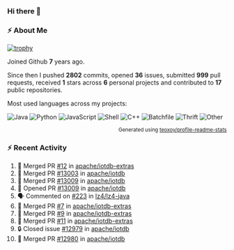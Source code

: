 ### Hi there 👋

### :zap: About Me

[![trophy](https://github-profile-trophy.vercel.app/?username=HTHou&theme=onedark)](https://github.com/ryo-ma/github-profile-trophy)
   
Joined Github **7** years ago.

Since then I pushed **2802** commits, opened **36** issues, submitted **999** pull requests, received **1** stars across **6** personal projects and contributed to **17** public repositories.

Most used languages across my projects:

![Java](https://img.shields.io/static/v1?style=flat-square&label=%E2%A0%80&color=555&labelColor=%23b07219&message=Java%EF%B8%B196.4%25)
![Python](https://img.shields.io/static/v1?style=flat-square&label=%E2%A0%80&color=555&labelColor=%233572A5&message=Python%EF%B8%B10.8%25)
![JavaScript](https://img.shields.io/static/v1?style=flat-square&label=%E2%A0%80&color=555&labelColor=%23f1e05a&message=JavaScript%EF%B8%B10.6%25)
![Shell](https://img.shields.io/static/v1?style=flat-square&label=%E2%A0%80&color=555&labelColor=%2389e051&message=Shell%EF%B8%B10.4%25)
![C++](https://img.shields.io/static/v1?style=flat-square&label=%E2%A0%80&color=555&labelColor=%23f34b7d&message=C%2B%2B%EF%B8%B10.4%25)
![Batchfile](https://img.shields.io/static/v1?style=flat-square&label=%E2%A0%80&color=555&labelColor=%23C1F12E&message=Batchfile%EF%B8%B10.3%25)
![Thrift](https://img.shields.io/static/v1?style=flat-square&label=%E2%A0%80&color=555&labelColor=%23D12127&message=Thrift%EF%B8%B10.2%25)
![Other](https://img.shields.io/static/v1?style=flat-square&label=%E2%A0%80&color=555&labelColor=%23ededed&message=Other%EF%B8%B10.4%25)

<p align="right"><sub>Generated using <a href="https://github.com/marketplace/actions/profile-readme-stats">teoxoy/profile-readme-stats</a></sub></p>


<!--![](https://github.com/HTHou/HTHou/blob/output/github-contribution-grid-snake.svg)-->

<!--![Haonan Hou's github stats](https://github-readme-stats.vercel.app/api?username=HTHou&count_private=true&show_icons=true&theme=onedark)-->

<!--![Haonan Hou's wakatime stats](https://github-readme-stats.vercel.app/api/wakatime?username=HTHou&layout=compact&theme=onedark)-->

<!--![Top Langs](https://github-readme-stats.vercel.app/api/top-langs/?username=HTHou&theme=onedark&layout=compact)-->

### :zap: Recent Activity
<!--START_SECTION:activity-->
1. 🎉 Merged PR [#12](https://github.com/apache/iotdb-extras/pull/12) in [apache/iotdb-extras](https://github.com/apache/iotdb-extras)
2. 🎉 Merged PR [#13003](https://github.com/apache/iotdb/pull/13003) in [apache/iotdb](https://github.com/apache/iotdb)
3. 🎉 Merged PR [#13009](https://github.com/apache/iotdb/pull/13009) in [apache/iotdb](https://github.com/apache/iotdb)
4. 💪 Opened PR [#13009](https://github.com/apache/iotdb/pull/13009) in [apache/iotdb](https://github.com/apache/iotdb)
5. 🗣 Commented on [#223](https://github.com/lz4/lz4-java/issues/223#issuecomment-2244848387) in [lz4/lz4-java](https://github.com/lz4/lz4-java)
6. 🎉 Merged PR [#7](https://github.com/apache/iotdb-extras/pull/7) in [apache/iotdb-extras](https://github.com/apache/iotdb-extras)
7. 🎉 Merged PR [#9](https://github.com/apache/iotdb-extras/pull/9) in [apache/iotdb-extras](https://github.com/apache/iotdb-extras)
8. 🎉 Merged PR [#11](https://github.com/apache/iotdb-extras/pull/11) in [apache/iotdb-extras](https://github.com/apache/iotdb-extras)
9. 🔒 Closed issue [#12979](https://github.com/apache/iotdb/issues/12979) in [apache/iotdb](https://github.com/apache/iotdb)
10. 🎉 Merged PR [#12980](https://github.com/apache/iotdb/pull/12980) in [apache/iotdb](https://github.com/apache/iotdb)
<!--END_SECTION:activity-->

<!--
**HTHou/HTHou** is a ✨ _special_ ✨ repository because its `README.md` (this file) appears on your GitHub profile.

Here are some ideas to get you started:

- 🔭 I’m currently working on ...
- 🌱 I’m currently learning ...
- 👯 I’m looking to collaborate on ...
- 🤔 I’m looking for help with ...
- 💬 Ask me about ...
- 📫 How to reach me: ...
- 😄 Pronouns: ...
- ⚡ Fun fact: ...
-->

